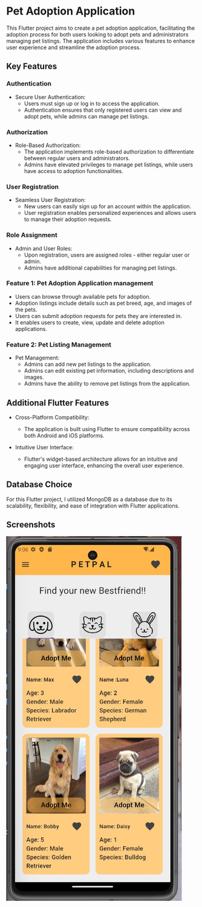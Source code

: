 # Pet Adoption Application

This Flutter project aims to create a pet adoption application, facilitating the adoption process for both users looking to adopt pets and administrators managing pet listings. The application includes various features to enhance user experience and streamline the adoption process.

## Key Features

### Authentication
- Secure User Authentication:
  - Users must sign up or log in to access the application.
  - Authentication ensures that only registered users can view and adopt pets, while admins can manage pet listings.

### Authorization
- Role-Based Authorization:
  - The application implements role-based authorization to differentiate between regular users and administrators.
  - Admins have elevated privileges to manage pet listings, while users have access to adoption functionalities.
### User Registration
- Seamless User Registration:
  - New users can easily sign up for an account within the application.
  - User registration enables personalized experiences and allows users to manage their adoption requests.

### Role Assignment
- Admin and User Roles:
  - Upon registration, users are assigned roles - either regular user or admin.
  - Admins have additional capabilities for managing pet listings.

### Feature 1: Pet Adoption Application management
   - Users can browse through available pets for adoption.
  - Adoption listings include details such as pet breed, age, and images of the pets.
  - Users can submit adoption requests for pets they are interested in.
  - It enables users to create, view, update and delete adoption applications.
### Feature 2: Pet Listing Management
- Pet Management:
  - Admins can add new pet listings to the application.
  - Admins can edit existing pet information, including descriptions and images.
  - Admins have the ability to remove pet listings from the application.

## Additional Flutter Features

- Cross-Platform Compatibility:
  - The application is built using Flutter to ensure compatibility across both Android and iOS platforms.

- Intuitive User Interface:
  - Flutter's widget-based architecture allows for an intuitive and engaging user interface, enhancing the overall user experience.
## Database Choice

For this Flutter project, I utilized MongoDB as a database due to its scalability, flexibility, and ease of integration with Flutter applications.
## Screenshots
![Alt Text](./flutter-2024-proj-flutter_bloc/pets/screenshots/photo_2024-10-05_11-37-08.jpg)



